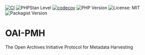 [![CI](https://github.com/pslits/oai-pmh/actions/workflows/php-tests.yml/badge.svg)](https://github.com/pslits/oai-pmh/actions)
![PHPStan Level](https://img.shields.io/badge/PHPStan-Level%208-brightgreen)
[![codecov](https://codecov.io/gh/pslits/oai-pmh/branch/main/graph/badge.svg)](https://codecov.io/gh/pslits/oai-pmh)
![PHP Version](https://img.shields.io/badge/php-8.0.30-blue)
![License: MIT](https://img.shields.io/badge/license-MIT-green.svg)
![Packagist Version](https://img.shields.io/packagist/v/pslits/oai-pmh)

# OAI-PMH
The Open Archives Initiative Protocol for Metadata Harvesting
